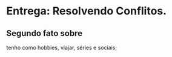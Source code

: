 # Entrega: Resolvendo Conflitos.

## Segundo fato sobre <Jaqueline>

tenho como hobbies, viajar, séries e sociais;